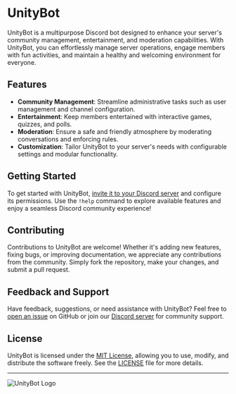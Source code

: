 # UnityBot

UnityBot is a multipurpose Discord bot designed to enhance your server's community management, entertainment, and moderation capabilities. With UnityBot, you can effortlessly manage server operations, engage members with fun activities, and maintain a healthy and welcoming environment for everyone.

## Features

- **Community Management**: Streamline administrative tasks such as user management and channel configuration.
- **Entertainment**: Keep members entertained with interactive games, quizzes, and polls.
- **Moderation**: Ensure a safe and friendly atmosphere by moderating conversations and enforcing rules.
- **Customization**: Tailor UnityBot to your server's needs with configurable settings and modular functionality.

## Getting Started

To get started with UnityBot, [invite it to your Discord server](<bot_invite_link>) and configure its permissions. Use the `!help` command to explore available features and enjoy a seamless Discord community experience!

## Contributing

Contributions to UnityBot are welcome! Whether it's adding new features, fixing bugs, or improving documentation, we appreciate any contributions from the community. Simply fork the repository, make your changes, and submit a pull request.

## Feedback and Support

Have feedback, suggestions, or need assistance with UnityBot? Feel free to [open an issue](<link_to_issues_page>) on GitHub or join our [Discord server](<discord_server_invite_link>) for community support.

## License

UnityBot is licensed under the [MIT License](LICENSE), allowing you to use, modify, and distribute the software freely. See the [LICENSE](LICENSE) file for more details.

---

![UnityBot Logo](unitybot_logo.png)
